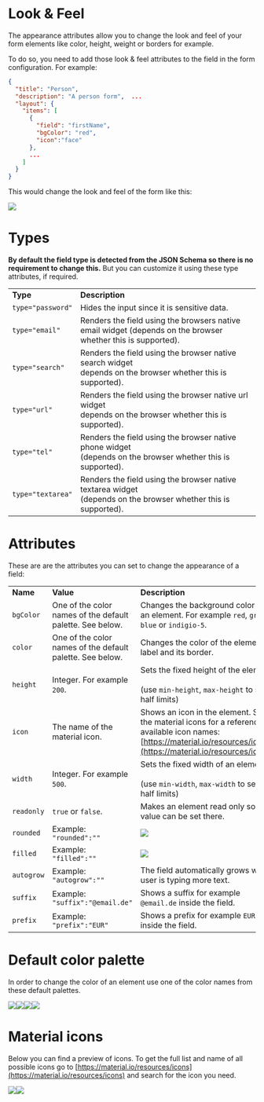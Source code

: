 # Look & Feel   

The appearance attributes allow you to change the look and feel of your form elements like color, height, weight or borders for example.

To do so, you need to add those look & feel attributes to the field in the form configuration. For example:

```json
{
  "title": "Person",
  "description": "A person form",  ...
  "layout": {
    "items": [
      {
        "field": "firstName", 
        "bgColor": "red",
        "icon":"face"
      },
      ...
    ]
  }
}
```

This would change the look and feel of the form like this:

![](../img/image-20201024-075456.png)

# Types

**By default the field type is detected from the JSON Schema so there is no requirement to change this.** But you can customize it using these type attributes, if required.

|     |                                                                                                                      |
| --- |----------------------------------------------------------------------------------------------------------------------|
| **Type** | **Description**                                                                                                      |
| `type="password"` | Hides the input since it is sensitive data.                                                                          |
| `type="email"` | Renders the field using the browsers native email widget (depends on the browser whether this is supported).         |
| `type="search"` | Renders the field using the browser native search widget  <br/>depends on the browser whether this is supported).    |
| `type="url"` | Renders the field using the browser native url widget  <br/>depends on the browser whether this is supported).       |
| `type="tel"` | Renders the field using the browser native phone widget  <br/>(depends on the browser whether this is supported).    |
| `type="textarea"` | Renders the field using the browser native textarea widget  <br/>(depends on the browser whether this is supported). |

# Attributes

These are are the attributes you can set to change the appearance of a field:

|     |                                                           |                                                                                                                                                                          |
| --- |-----------------------------------------------------------|--------------------------------------------------------------------------------------------------------------------------------------------------------------------------|
| **Name** | **Value**                                                 | **Description**                                                                                                                                                          |
| `bgColor` | One of the color names of the default palette. See below. | Changes the background color of an element. For example `red`, `green`, `blue` or `indigio-5`.                                                                           |
| `color` | One of the color names of the default palette. See below. | Changes the color of the element label and its border.                                                                                                                   |
| `height` | Integer. For example `200`.                               | Sets the fixed height of the element.<br/><br/>(use `min-height`, `max-height` to set half limits)                                                                       |
| `icon` | The name of the material icon.                            | Shows an icon in the element. See the material icons for a reference of available icon names: [https://material.io/resources/icons](https://material.io/resources/icons) |
| `width` | Integer. For example `500`.                               | Sets the fixed width of an element.<br/><br/>(use `min-width`, `max-width` to set half limits)                                                                           |
| `readonly` | `true` or `false`.                                        | Makes an element read only so no value can be set there.                                                                                                                 |
| `rounded` | Example:  <br/>`"rounded":""`                             | ![](../img/image-20201024-083526.png)                                                                                                                                    |
| `filled` | Example:  <br/>`"filled":""`                              | ![](../img/filled.png)                                                                                                                                                   |
| `autogrow` | Example:  <br/>`"autogrow":""`                            | The field automatically grows while user is typing more text.                                                                                                            |
| `suffix` | Example: `"suffix":"@email.de"`                           | Shows a suffix for example `@email.de` inside the field.                                                                                                                 |
| `prefix` | Example:  <br/>`"prefix":"EUR"`                           | Shows a prefix for example `EUR` inside the field.                                                                                                                       |

# Default color palette

In order to change the color of an element use one of the color names from these default palettes.

![](../img/color-palette.png)![](../img/color-palette1.png)![](../img/color-palette2.png)![](../img/color-palette3.png)

# Material icons

Below you can find a preview of icons. To get the full list and name of all possible icons go to [https://material.io/resources/icons](https://material.io/resources/icons) and search for the icon you need.

![](../img/material-icons.png)![](../img/material-icons1.png)
